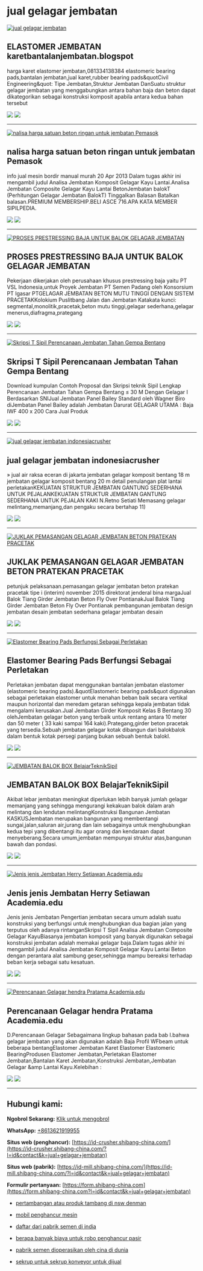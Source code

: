 # jual gelagar jembatan

<a href="https://swt.shibang-china.com/?l=id&img&k=jual+gelagar+jembatan" target="_blank">![jual gelagar jembatan](http://static.shibang-china.com/all-800x300/315.jpg)</a>

## ELASTOMER JEMBATAN karetbantalanjembatan.blogspot
harga karet elastomer jembatan,081334138384 elastomeric bearing pads,bantalan jembatan,jual karet,rubber bearing pads&quotCivil Engineering&quot: Tipe Jembatan,Struktur Jembatan DanSuatu struktur gelagar jembatan yang menggabungkan antara bahan baja dan beton dapat dikategorikan sebagai konstruksi komposit apabila antara kedua bahan tersebut


<a href="https://whatsapp.shibangsoft.com/WhatsApp.php" target="_blank" title="WhatsApp">![](http://static.shibang-china.com/icon/whatsapp.png)</a> <a href="https://swt.shibang-china.com/?l=id&icon&k=jual+gelagar+jembatan" target="_blank">![](http://static.shibang-china.com/icon/chat-id.png)</a>

---

<a href="https://swt.shibang-china.com/?l=id&img&k=jual+gelagar+jembatan" target="_blank">![nalisa harga satuan beton ringan untuk jembatan Pemasok](http://static.shibang-china.com/all-800x300/988.jpg)</a>

## nalisa harga satuan beton ringan untuk jembatan Pemasok
info jual mesin bordir manual murah 20 Apr 2013 Dalam tugas akhir ini mengambil judul Analisa Jembatan Komposit Gelagar Kayu Lantai.Analisa Jembatan Composite Gelagar Kayu Lantai BetonJembatan balokT (Perhitungan Gelagar Jembatan BalokT) Tinggalkan Balasan Batalkan balasan.PREMIUM MEMBERSHIP.BELI ASCE 716.APA KATA MEMBER SIPILPEDIA.


<a href="https://whatsapp.shibangsoft.com/WhatsApp.php" target="_blank" title="WhatsApp">![](http://static.shibang-china.com/icon/whatsapp.png)</a> <a href="https://swt.shibang-china.com/?l=id&icon&k=jual+gelagar+jembatan" target="_blank">![](http://static.shibang-china.com/icon/chat-id.png)</a>

---

<a href="https://swt.shibang-china.com/?l=id&img&k=jual+gelagar+jembatan" target="_blank">![PROSES PRESTRESSING BAJA UNTUK BALOK GELAGAR JEMBATAN](http://static.shibang-china.com/all-800x300/1271.jpg)</a>

## PROSES PRESTRESSING BAJA UNTUK BALOK GELAGAR JEMBATAN
Pekerjaan dikerjakan oleh perusahaan khusus prestressing baja yaitu PT VSL Indonesia,untuk Proyek Jembatan PT Semen Padang oleh Konsorsium PT Igasar PTGELAGAR JEMBATAN BETON MUTU TINGGI DENGAN SISTEM PRACETAKKolokium Puslitbang Jalan dan Jembatan Katakata kunci: segmental,monolitik,pracetak,beton mutu tinggi,gelagar sederhana,gelagar menerus,diafragma,prategang


<a href="https://whatsapp.shibangsoft.com/WhatsApp.php" target="_blank" title="WhatsApp">![](http://static.shibang-china.com/icon/whatsapp.png)</a> <a href="https://swt.shibang-china.com/?l=id&icon&k=jual+gelagar+jembatan" target="_blank">![](http://static.shibang-china.com/icon/chat-id.png)</a>

---

<a href="https://swt.shibang-china.com/?l=id&img&k=jual+gelagar+jembatan" target="_blank">![Skripsi T Sipil Perencanaan Jembatan Tahan Gempa Bentang](http://static.shibang-china.com/all-800x300/752.jpg)</a>

## Skripsi T Sipil Perencanaan Jembatan Tahan Gempa Bentang
Download kumpulan Contoh Proposal dan Skripsi teknik Sipil Lengkap Perencanaan Jembatan Tahan Gempa Bentang ≤ 30 M Dengan Gelagar I Berdasarkan SNIJual Jembatan Panel Bailey Standard oleh Wagner Biro diJembatan Panel Bailey adalah Jembatan Darurat GELAGAR UTAMA : Baja IWF 400 x 200 Cara Jual Produk


<a href="https://whatsapp.shibangsoft.com/WhatsApp.php" target="_blank" title="WhatsApp">![](http://static.shibang-china.com/icon/whatsapp.png)</a> <a href="https://swt.shibang-china.com/?l=id&icon&k=jual+gelagar+jembatan" target="_blank">![](http://static.shibang-china.com/icon/chat-id.png)</a>

---

<a href="https://swt.shibang-china.com/?l=id&img&k=jual+gelagar+jembatan" target="_blank">![jual gelagar jembatan indonesiacrusher](http://static.shibang-china.com/all-800x300/50.jpg)</a>

## jual gelagar jembatan indonesiacrusher
» jual air raksa eceran di jakarta jembatan gelagar komposit bentang 18 m jembatan gelagar komposit bentang 20 m detail penulangan plat lantai perletakanKEKUATAN STRUKTUR JEMBATAN GANTUNG SEDERHANA UNTUK PEJALANKEKUATAN STRUKTUR JEMBATAN GANTUNG SEDERHANA UNTUK PEJALAN KAKI N.Retno Setiati Memasang gelagar melintang,memanjang,dan pengaku secara bertahap 11)


<a href="https://whatsapp.shibangsoft.com/WhatsApp.php" target="_blank" title="WhatsApp">![](http://static.shibang-china.com/icon/whatsapp.png)</a> <a href="https://swt.shibang-china.com/?l=id&icon&k=jual+gelagar+jembatan" target="_blank">![](http://static.shibang-china.com/icon/chat-id.png)</a>

---

<a href="https://swt.shibang-china.com/?l=id&img&k=jual+gelagar+jembatan" target="_blank">![JUKLAK PEMASANGAN GELAGAR JEMBATAN BETON PRATEKAN PRACETAK](http://static.shibang-china.com/all-800x300/3.jpg)</a>

## JUKLAK PEMASANGAN GELAGAR JEMBATAN BETON PRATEKAN PRACETAK
petunjuk pelaksanaan.pemasangan gelagar jembatan beton pratekan pracetak tipe i (interim) november 2015 direktorat jenderal bina margaJual Balok Tiang Girder Jembatan Beton Fly Over PontianakJual Balok Tiang Girder Jembatan Beton Fly Over Pontianak pembangunan jembatan design jembatan desain jembatan sederhana gelagar jembatan desain


<a href="https://whatsapp.shibangsoft.com/WhatsApp.php" target="_blank" title="WhatsApp">![](http://static.shibang-china.com/icon/whatsapp.png)</a> <a href="https://swt.shibang-china.com/?l=id&icon&k=jual+gelagar+jembatan" target="_blank">![](http://static.shibang-china.com/icon/chat-id.png)</a>

---

<a href="https://swt.shibang-china.com/?l=id&img&k=jual+gelagar+jembatan" target="_blank">![Elastomer Bearing Pads Berfungsi Sebagai Perletakan](http://static.shibang-china.com/all-800x300/245.jpg)</a>

## Elastomer Bearing Pads Berfungsi Sebagai Perletakan
Perletakan jembatan dapat menggunakan bantalan jembatan elastomer (elastomeric bearing pads).&quotElastomeric bearing pads&quot digunakan sebagai perletakan elastomer untuk menahan beban baik secara vertikal maupun horizontal dan meredam getaran sehingga kepala jembatan tidak mengalami kerusakan.Jual Jembatan Girder Komposit Kelas B Bentang 30 olehJembatan gelagar beton yang terbaik untuk rentang antara 10 meter dan 50 meter ( 33 kaki sampai 164 kaki).Prategang,girder beton pracetak yang tersedia.Sebuah jembatan gelagar kotak dibangun dari balokbalok dalam bentuk kotak persegi panjang bukan sebuah bentuk balokI.


<a href="https://whatsapp.shibangsoft.com/WhatsApp.php" target="_blank" title="WhatsApp">![](http://static.shibang-china.com/icon/whatsapp.png)</a> <a href="https://swt.shibang-china.com/?l=id&icon&k=jual+gelagar+jembatan" target="_blank">![](http://static.shibang-china.com/icon/chat-id.png)</a>

---

<a href="https://swt.shibang-china.com/?l=id&img&k=jual+gelagar+jembatan" target="_blank">![JEMBATAN BALOK BOX BelajarTeknikSipil](http://static.shibang-china.com/all-800x300/1529.jpg)</a>

## JEMBATAN BALOK BOX BelajarTeknikSipil
Akibat lebar jembatan meningkat diperlukan lebih banyak jumlah gelagar memanjang yang sehingga mengurangi kekakuan balok dalam arah melintang dan lendutan melintangKonstruksi Bangunan Jembatan KASKUSJembatan merupakan bangunan yang membentangi sungai,jalan,saluran air,jurang dan lain sebagainya untuk menghubungkan kedua tepi yang dibentangi itu agar orang dan kendaraan dapat menyeberang.Secara umum,jembatan mempunyai struktur atas,bangunan bawah dan pondasi.


<a href="https://whatsapp.shibangsoft.com/WhatsApp.php" target="_blank" title="WhatsApp">![](http://static.shibang-china.com/icon/whatsapp.png)</a> <a href="https://swt.shibang-china.com/?l=id&icon&k=jual+gelagar+jembatan" target="_blank">![](http://static.shibang-china.com/icon/chat-id.png)</a>

---

<a href="https://swt.shibang-china.com/?l=id&img&k=jual+gelagar+jembatan" target="_blank">![Jenis jenis Jembatan Herry Setiawan Academia.edu](http://static.shibang-china.com/all-800x300/133.jpg)</a>

## Jenis jenis Jembatan Herry Setiawan Academia.edu
Jenis jenis Jembatan Pengertian jembatan secara umum adalah suatu konstruksi yang berfungsi untuk menghubungkan dua bagian jalan yang terputus oleh adanya rintanganSkripsi T Sipil Analisa Jembatan Composite Gelagar KayuBiasanya jembatan komposit yang banyak digunakan sebagai konstruksi jembatan adalah memakai gelagar baja.Dalam tugas akhir ini mengambil judul Analisa Jembatan Komposit Gelagar Kayu Lantai Beton dengan perantara alat sambung geser,sehingga mampu bereaksi terhadap beban kerja sebagai satu kesatuan.


<a href="https://whatsapp.shibangsoft.com/WhatsApp.php" target="_blank" title="WhatsApp">![](http://static.shibang-china.com/icon/whatsapp.png)</a> <a href="https://swt.shibang-china.com/?l=id&icon&k=jual+gelagar+jembatan" target="_blank">![](http://static.shibang-china.com/icon/chat-id.png)</a>

---

<a href="https://swt.shibang-china.com/?l=id&img&k=jual+gelagar+jembatan" target="_blank">![Perencanaan Gelagar hendra Pratama Academia.edu](http://static.shibang-china.com/all-800x300/1354.jpg)</a>

## Perencanaan Gelagar hendra Pratama Academia.edu
D.Perencanaan Gelagar Sebagaimana lingkup bahasan pada bab I.bahwa gelagar jembatan yang akan digunakan adalah Baja Profil WFbeam untuk beberapa bentangElastomer Jembatan Karet Elastomer Elastomeric BearingProdusen Elastomer Jembatan,Perletakan Elastomer Jembatan,Bantalan Karet Jembatan,Konstruksi Jembatan,Jembatan Gelagar &amp Lantai Kayu.Kelebihan :


<a href="https://whatsapp.shibangsoft.com/WhatsApp.php" target="_blank" title="WhatsApp">![](http://static.shibang-china.com/icon/whatsapp.png)</a> <a href="https://swt.shibang-china.com/?l=id&icon&k=jual+gelagar+jembatan" target="_blank">![](http://static.shibang-china.com/icon/chat-id.png)</a>

---
## Hubungi kami:

**Ngobrol Sekarang:** [Klik untuk mengobrol](https://swt.shibang-china.com?l=id&contact&k=jual+gelagar+jembatan)

**WhatsApp:**  [+8613621919955](https://whatsapp.shibangsoft.com/WhatsApp.php)

**Situs web (penghancur):** [https://id-crusher.shibang-china.com/](https://id-crusher.shibang-china.com/?l=id&contact&k=jual+gelagar+jembatan)

**Situs web (pabrik):** [https://id-mill.shibang-china.com/](https://id-mill.shibang-china.com/?l=id&contact&k=jual+gelagar+jembatan)

**Formulir pertanyaan:** [https://form.shibang-china.com](https://form.shibang-china.com?l=id&contact&k=jual+gelagar+jembatan)

* [pertambangan atau produk tambang di nsw denman](../33/pertambangan%20atau%20produk%20tambang%20di%20nsw%20denman.md)

* [mobil penghancur mesin](../39/mobil%20penghancur%20mesin.md)

* [daftar dari pabrik semen di india](../32/daftar%20dari%20pabrik%20semen%20di%20india.md)

* [berapa banyak biaya untuk robo penghancur pasir](../33/berapa%20banyak%20biaya%20untuk%20robo%20penghancur%20pasir.md)

* [pabrik semen dioperasikan oleh cina di dunia](../34/pabrik%20semen%20dioperasikan%20oleh%20cina%20di%20dunia.md)

* [sekrup untuk sekrup konveyor untuk dijual](../33/sekrup%20untuk%20sekrup%20konveyor%20untuk%20dijual.md)